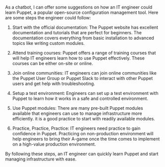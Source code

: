 As a chatbot, I can offer some suggestions on how an IT engineer could learn Puppet, a popular open-source configuration management tool. Here are some steps the engineer could follow:

1. Start with the official documentation: The Puppet website has excellent documentation and tutorials that are perfect for beginners. The documentation covers everything from basic installation to advanced topics like writing custom modules.

2. Attend training courses: Puppet offers a range of training courses that will help IT engineers learn how to use Puppet effectively. These courses can be either on-site or online.

3. Join online communities: IT engineers can join online communities like the Puppet User Group or Puppet Slack to interact with other Puppet users and get help with troubleshooting.

4. Setup a test environment: Engineers can set up a test environment with Puppet to learn how it works in a safe and controlled environment.

5. Use Puppet modules: There are many pre-built Puppet modules available that engineers can use to manage infrastructure more efficiently. it is a good practice to start with readily available modules.

6. Practice, Practice, Practice: IT engineers need practice to gain confidence in Puppet. Practicing on non-production environment will help engineers to bring their A-game once the time comes to implement on a high-value production environment. 

By following these steps, an IT engineer can quickly learn Puppet and start managing infrastructure with ease.

